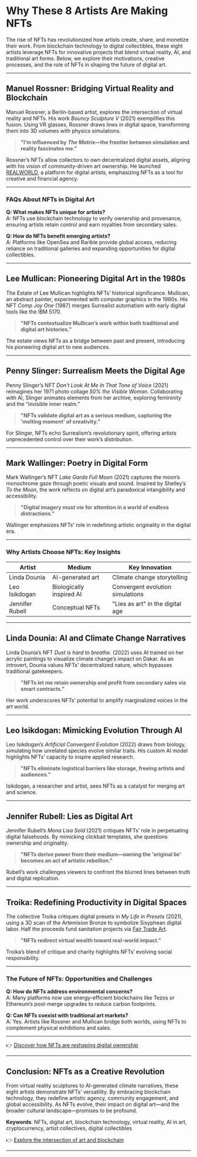 # Why These 8 Artists Are Making NFTs  

The rise of NFTs has revolutionized how artists create, share, and monetize their work. From blockchain technology to digital collectibles, these eight artists leverage NFTs for innovative projects that blend virtual reality, AI, and traditional art forms. Below, we explore their motivations, creative processes, and the role of NFTs in shaping the future of digital art.  

---

## Manuel Rossner: Bridging Virtual Reality and Blockchain  

Manuel Rossner, a Berlin-based artist, explores the intersection of virtual reality and NFTs. His work *Bouncy Sculpture V* (2021) exemplifies this fusion. Using VR glasses, Rossner draws lines in digital space, transforming them into 3D volumes with physics simulations.  

> **"I’m influenced by *The Matrix*—the frontier between simulation and reality fascinates me."**  

Rossner’s NFTs allow collectors to own decentralized digital assets, aligning with his vision of community-driven art ownership. He launched [REALWORLD](https://www.realworld.art/), a platform for digital artists, emphasizing NFTs as a tool for creative and financial agency.  

---

### FAQs About NFTs in Digital Art  

**Q: What makes NFTs unique for artists?**  
A: NFTs use blockchain technology to verify ownership and provenance, ensuring artists retain control and earn royalties from secondary sales.  

**Q: How do NFTs benefit emerging artists?**  
A: Platforms like OpenSea and Rarible provide global access, reducing reliance on traditional galleries and expanding opportunities for digital collectibles.  

---

## Lee Mullican: Pioneering Digital Art in the 1980s  

The Estate of Lee Mullican highlights NFTs’ historical significance. Mullican, an abstract painter, experimented with computer graphics in the 1980s. His NFT *Comp Joy One* (1987) merges Surrealist automatism with early digital tools like the IBM 5170.  

> **"NFTs contextualize Mullican’s work within both traditional and digital art histories."**  

The estate views NFTs as a bridge between past and present, introducing his pioneering digital art to new audiences.  

---

## Penny Slinger: Surrealism Meets the Digital Age  

Penny Slinger’s NFT *Don’t Look At Me In That Tone of Voice* (2021) reimagines her 1971 photo collage *50% the Visible Woman*. Collaborating with AI, Slinger animates elements from her archive, exploring femininity and the “invisible inner realm.”  

> **"NFTs validate digital art as a serious medium, capturing the 'melting moment' of creativity."**  

For Slinger, NFTs echo Surrealism’s revolutionary spirit, offering artists unprecedented control over their work’s distribution.  

---

## Mark Wallinger: Poetry in Digital Form  

Mark Wallinger’s NFT *Lake Garda Full Moon* (2021) captures the moon’s monochrome gaze through poetic visuals and sound. Inspired by Shelley’s *To the Moon*, the work reflects on digital art’s paradoxical intangibility and accessibility.  

> **"Digital imagery must vie for attention in a world of endless distractions."**  

Wallinger emphasizes NFTs’ role in redefining artistic originality in the digital era.  

---

### Why Artists Choose NFTs: Key Insights  

| Artist          | Medium               | Key Innovation                     |  
|------------------|----------------------|------------------------------------|  
| Linda Dounia     | AI-generated art     | Climate change storytelling        |  
| Leo Isikdogan    | Biologically inspired AI | Convergent evolution simulations |  
| Jennifer Rubell  | Conceptual NFTs      | "Lies as art" in the digital age   |  

---

## Linda Dounia: AI and Climate Change Narratives  

Linda Dounia’s NFT *Dust is hard to breathe.* (2022) uses AI trained on her acrylic paintings to visualize climate change’s impact on Dakar. As an introvert, Dounia values NFTs’ decentralized nature, which bypasses traditional gatekeepers.  

> **"NFTs let me retain ownership and profit from secondary sales via smart contracts."**  

Her work underscores NFTs’ potential to amplify marginalized voices in the art world.  

---

## Leo Isikdogan: Mimicking Evolution Through AI  

Leo Isikdogan’s *Artificial Convergent Evolution* (2022) draws from biology, simulating how unrelated species evolve similar traits. His custom AI model highlights NFTs’ capacity to inspire applied research.  

> **"NFTs eliminate logistical barriers like storage, freeing artists and audiences."**  

Isikdogan, a researcher and artist, sees NFTs as a catalyst for merging art and science.  

---

## Jennifer Rubell: Lies as Digital Art  

Jennifer Rubell’s *Mona Lisa Sold* (2021) critiques NFTs’ role in perpetuating digital falsehoods. By mimicking clickbait templates, she questions ownership and originality.  

> **"NFTs derive power from their medium—owning the 'original lie' becomes an act of artistic rebellion."**  

Rubell’s work challenges viewers to confront the blurred lines between truth and digital replication.  

---

## Troika: Redefining Productivity in Digital Spaces  

The collective Troika critiques digital presets in *My Life in Presets* (2021), using a 3D scan of the Artemision Bronze to symbolize Sisyphean digital labor. Half the proceeds fund sanitation projects via [Fair Trade Art](https://verisart.com/fair-trade-art/).  

> **"NFTs redirect virtual wealth toward real-world impact."**  

Troika’s blend of critique and charity highlights NFTs’ evolving social responsibility.  

---

### The Future of NFTs: Opportunities and Challenges  

**Q: How do NFTs address environmental concerns?**  
A: Many platforms now use energy-efficient blockchains like Tezos or Ethereum’s post-merge upgrades to reduce carbon footprints.  

**Q: Can NFTs coexist with traditional art markets?**  
A: Yes. Artists like Rossner and Mullican bridge both worlds, using NFTs to complement physical exhibitions and sales.  

---

👉 [Discover how NFTs are reshaping digital ownership](https://bit.ly/okx-bonus)  

---

## Conclusion: NFTs as a Creative Revolution  

From virtual reality sculptures to AI-generated climate narratives, these eight artists demonstrate NFTs’ versatility. By embracing blockchain technology, they redefine artistic agency, community engagement, and global accessibility. As NFTs evolve, their impact on digital art—and the broader cultural landscape—promises to be profound.  

**Keywords**: NFTs, digital art, blockchain technology, virtual reality, AI in art, cryptocurrency, artist collectives, digital collectibles  

👉 [Explore the intersection of art and blockchain](https://bit.ly/okx-bonus)  

--- 
